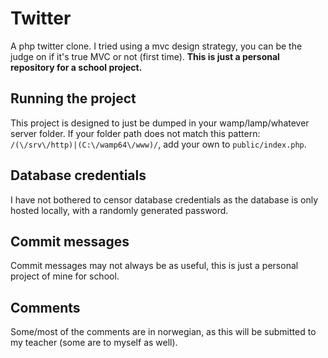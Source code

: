 # Twitter

A php twitter clone. I tried using a mvc design strategy, 
you can be the judge on if it's true MVC or not (first time).
**This is just a personal repository for a school project.**

## Running the project

This project is designed to just be dumped in your wamp/lamp/whatever
server folder. If your folder path does not match this pattern: 
`/(\/srv\/http)|(C:\/wamp64\/www)/`, add your own to 
`public/index.php`.


## Database credentials

I have not bothered to censor database credentials as the 
database is only hosted locally, with a randomly generated password.

## Commit messages

Commit messages may not always be as useful, this is just a personal
project of mine for school.

## Comments

Some/most of the comments are in norwegian, as this will be 
submitted to my teacher (some are to myself as well).
